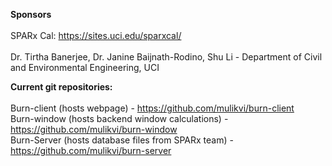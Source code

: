<b>Sponsors</b><br><br>
SPARx Cal: https://sites.uci.edu/sparxcal/<br><br>
Dr. Tirtha Banerjee, Dr. Janine Baijnath-Rodino, Shu Li - Department of Civil and Environmental Engineering, UCI
 
<b>Current git repositories:</b><br><br>
Burn-client (hosts webpage) - https://github.com/mulikvi/burn-client<br>
Burn-window (hosts backend window calculations) - https://github.com/mulikvi/burn-window<br>
Burn-Server (hosts database files from SPARx team) - https://github.com/mulikvi/burn-server<br>
